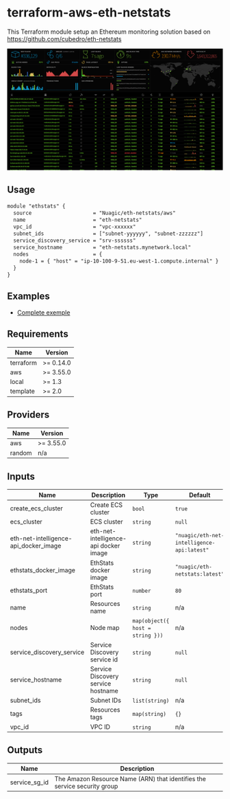 # terraform-aws-eth-netstats

This Terraform module setup an Ethereum monitoring solution based on https://github.com/cubedro/eth-netstats

![Screenshot](images/screenshot.jpg)

## Usage

```hcl
module "ethstats" {
  source                    = "Nuagic/eth-netstats/aws"
  name                      = "eth-netstats"
  vpc_id                    = "vpc-xxxxxx"
  subnet_ids                = ["subnet-yyyyyy", "subnet-zzzzzz"]
  service_discovery_service = "srv-ssssss"
  service_hostname          = "eth-netstats.mynetwork.local"
  nodes                     = {
    node-1 = { "host" = "ip-10-100-9-51.eu-west-1.compute.internal" }
  }
}

```

## Examples
* [Complete exemple]()
  

## Requirements

| Name | Version |
|------|---------|
| terraform | >= 0.14.0 |
| aws | >= 3.55.0 |
| local | >= 1.3 |
| template | >= 2.0 |

## Providers

| Name | Version |
|------|---------|
| aws | >= 3.55.0 |
| random | n/a |

## Inputs

| Name | Description | Type | Default | Required |
|------|-------------|------|---------|:--------:|
| create\_ecs\_cluster | Create ECS cluster | `bool` | `true` | no |
| ecs\_cluster | ECS cluster | `string` | `null` | no |
| eth-net-intelligence-api\_docker\_image | eth-net-intelligence-api docker image | `string` | `"nuagic/eth-net-intelligence-api:latest"` | no |
| ethstats\_docker\_image | EthStats docker image | `string` | `"nuagic/eth-netstats:latest"` | no |
| ethstats\_port | EthStats port | `number` | `80` | no |
| name | Resources name | `string` | n/a | yes |
| nodes | Node map | `map(object({ host = string }))` | n/a | yes |
| service\_discovery\_service | Service Discovery service id | `string` | `null` | no |
| service\_hostname | Service Discovery service hostname | `string` | `null` | no |
| subnet\_ids | Subnet IDs | `list(string)` | n/a | yes |
| tags | Resources tags | `map(string)` | `{}` | no |
| vpc\_id | VPC ID | `string` | n/a | yes |

## Outputs

| Name | Description |
|------|-------------|
| service\_sg\_id | The Amazon Resource Name (ARN) that identifies the service security group |

